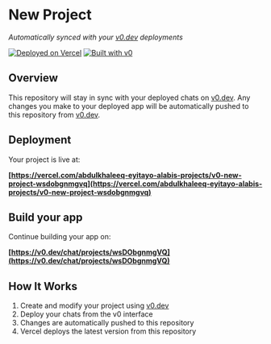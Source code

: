 # New Project

*Automatically synced with your [v0.dev](https://v0.dev) deployments*

[![Deployed on Vercel](https://img.shields.io/badge/Deployed%20on-Vercel-black?style=for-the-badge&logo=vercel)](https://vercel.com/abdulkhaleeq-eyitayo-alabis-projects/v0-new-project-wsdobgnmgvq)
[![Built with v0](https://img.shields.io/badge/Built%20with-v0.dev-black?style=for-the-badge)](https://v0.dev/chat/projects/wsDObgnmgVQ)

## Overview

This repository will stay in sync with your deployed chats on [v0.dev](https://v0.dev).
Any changes you make to your deployed app will be automatically pushed to this repository from [v0.dev](https://v0.dev).

## Deployment

Your project is live at:

**[https://vercel.com/abdulkhaleeq-eyitayo-alabis-projects/v0-new-project-wsdobgnmgvq](https://vercel.com/abdulkhaleeq-eyitayo-alabis-projects/v0-new-project-wsdobgnmgvq)**

## Build your app

Continue building your app on:

**[https://v0.dev/chat/projects/wsDObgnmgVQ](https://v0.dev/chat/projects/wsDObgnmgVQ)**

## How It Works

1. Create and modify your project using [v0.dev](https://v0.dev)
2. Deploy your chats from the v0 interface
3. Changes are automatically pushed to this repository
4. Vercel deploys the latest version from this repository
